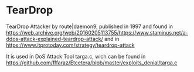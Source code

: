 # TearDrop
TearDrop Attacker by route|daemon9, published in 1997 and found in https://web.archive.org/web/20160205113755/https://www.staminus.net/a-ddos-attack-explained-teardrop-attack/ and in https://www.itprotoday.com/strategy/teardrop-attack

It is used in DoS Attack Tool targa.c, wich can be found in https://github.com/fffaraz/Etcetera/blob/master/exploits_denial/targa.c
